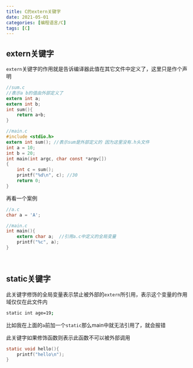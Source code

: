 ```yaml
---
title: C的extern关键字
date: 2021-05-01
categories: [编程语言/C]
tags: [C]
---
```


## extern关键字

`extern`关键字的作用就是告诉编译器此值在其它文件中定义了，这里只是作个声明

```c
//sum.c
//表示a b的值由外部定义了
extern int a; 
extern int b;
int sum(){
    return a+b;
}

//main.c
#include <stdio.h>
extern int sum(); //表示sum是外部定义的 因为这里没有.h头文件
int a = 10;
int b = 20;
int main(int argc, char const *argv[])
{
    int c = sum();
    printf("%d\n", c); //30
    return 0;
}
```

再看一个案例

```c
//a.c
char a = 'A'; 

//main.c
int main(){
    extern char a;  //引用a.c中定义的全局变量
    printf("%c", a);
}
```

​    

## static关键字

此关键字修饰的全局变量表示禁止被外部的`extern`所引用，表示这个变量的作用域仅仅在此文件内

```bash
static int age=19;
```

比如我在上面的`a`前加一个`static`那么main中就无法引用了，就会报错

此关键字如果修饰函数则表示此函数不可以被外部调用

```c
static void hello(){
    printf("hello\n");
}
```


